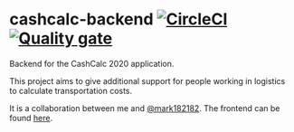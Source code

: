 # cashcalc-backend [![CircleCI](https://circleci.com/gh/IstvanN/cashcalc-backend.svg?style=svg)](https://circleci.com/gh/IstvanN/cashcalc-backend) [![Quality gate](https://sonarcloud.io/api/project_badges/quality_gate?project=IstvanN_cashcalc-backend)](https://sonarcloud.io/dashboard?id=IstvanN_cashcalc-backend)

Backend for the CashCalc 2020 application.

This project aims to give additional support for people working in logistics to calculate transportation costs.

It is a collaboration between me and [@mark182182](https://github.com/mark182182). The frontend can be found [here](https://github.com/mark182182/cashcalc-frontend).
